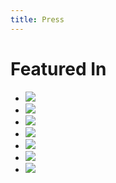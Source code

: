 ```yaml
---
title: Press
---
```


# Featured In

* [![](https://static1.squarespace.com/static/5783eb88ff7c503546b11507/5b35207f03ce64e993fdd938/5bbcf6b7a4222f4aa68c5b8a/1539110841559/Untitled+design.png?format=750w)](https://www.thrillist.com/eat/new-york/best-restaurants-nyc#)
* [![](https://static1.squarespace.com/static/5783eb88ff7c503546b11507/5b35207f03ce64e993fdd938/5b64f1208a922d4284e58e27/1533342037501/3.png?format=750w)](https://eldiariony.com/2018/07/29/churros-cafe-de-rosas-y-un-aire-andaluz-en-queens/)
* [![](https://static1.squarespace.com/static/5783eb88ff7c503546b11507/5b35207f03ce64e993fdd938/5b35207f6d2a73ba74abb1ba/1533342073600/2.png?format=750w)](http://www.ridgewoodsocial.com/2018/06/26/check-out-cafe-esencia-mediterranean-churro-cafe-in-ridgewood/)
* [![](https://static1.squarespace.com/static/5783eb88ff7c503546b11507/5b35207f03ce64e993fdd938/5b35207f1ae6cfe3eb1f955d/1530209210343/1.png?format=750w)](https://440carservice.com/5-new-restaurants-for-this-summer-in-ridgewood-nyc/)
* [![](https://static1.squarespace.com/static/5783eb88ff7c503546b11507/5b35207f03ce64e993fdd938/5bbcfee5f4e1fc0edd283111/1539112734427/bushwick-daily-kickstarter.original.jpg?format=750w)](https://bushwickdaily.com/bushwick/categories/food-and-drink/5640-bushwick-ridgewood-s-best-cheap-eats)
* [![](https://static1.squarespace.com/static/5783eb88ff7c503546b11507/5b35207f03ce64e993fdd938/5bed8296575d1f1bd37d23e7/1542292189291/Untitled+design.jpg?format=750w)](https://bushwickdaily.com/bushwick/categories/food-and-drink/5704-bushwick-caf-esencia-six-feet-of-churros-and-other-spanish-pleasures)
* [![](https://images.squarespace-cdn.com/content/5783eb88ff7c503546b11507/1550249094390-7P5WC9AZ3WGXR3OECSID/sevenforeight.jpg?format=750w&content-type=image%2Fjpeg)](https://www.sevenforeight.com/posts/caf%C3%A9-esencia)
